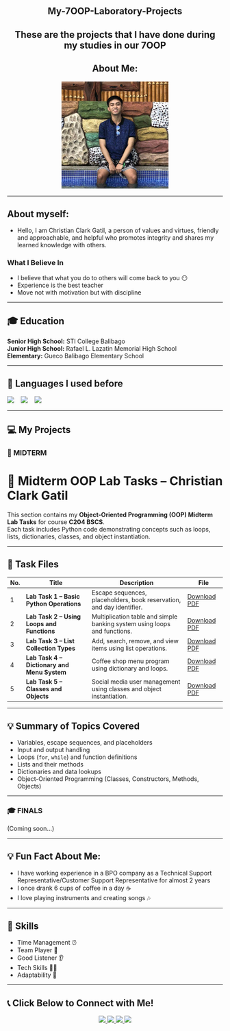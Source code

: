 <div align="center">
  
<h2> My-7OOP-Laboratory-Projects </h2>

<h2> These are the projects that I have done during my studies in our 7OOP </h2>

<p align="center">
  
## About Me:

</div>

<p align="center">
<img src="photo.jpg" alt="My Photo" width="250" height="250"/>

---

## About myself:
- Hello, I am Christian Clark Gatil, a person of values and virtues, friendly and approachable, and helpful who promotes integrity and shares my learned knowledge with others. 

### What I Believe In
- I believe that what you do to others will come back to you 😶  
- Experience is the best teacher  
- Move not with motivation but with discipline  

---

## 🎓 Education
**Senior High School:** STI College Balibago  
**Junior High School:** Rafael L. Lazatin Memorial High School  
**Elementary:** Gueco Balibago Elementary School  

---

## 📜 Languages I used before 
<p align="left"> 
<img src="https://img.shields.io/badge/MySQL-%2300f.svg?style=for-the-badge&logo=mysql&logoColor=white" height="50"/> 
&nbsp;&nbsp;
<img src="https://img.shields.io/badge/C-%2300599C.svg?style=for-the-badge&logo=c&logoColor=white" height="50"/>
&nbsp;&nbsp;
<img src="https://img.shields.io/badge/Java-%23217346.svg?style=for-the-badge&logo=microsoft-excel&logoColor=white" height="50"/>  

---

## 💻 My Projects  

### 🧪 MIDTERM  

# 🧩 Midterm OOP Lab Tasks – Christian Clark Gatil

This section contains my **Object-Oriented Programming (OOP) Midterm Lab Tasks** for course **C204 BSCS**.  
Each task includes Python code demonstrating concepts such as loops, lists, dictionaries, classes, and object instantiation.

---

## 📘 Task Files

| No. | Title | Description | File |
|-----|--------|--------------|------|
| 1 | **Lab Task 1 – Basic Python Operations** | Escape sequences, placeholders, book reservation, and day identifier. | [Download PDF](./GG_OOPLABTASK1MIDTERm.pdf) |
| 2 | **Lab Task 2 – Using Loops and Functions** | Multiplication table and simple banking system using loops and functions. | [Download PDF](./Midterm%20Lab%20Task%202%20(1).pdf) |
| 3 | **Lab Task 3 – List Collection Types** | Add, search, remove, and view items using list operations. | [Download PDF](./Gatil7OOPMidterm%20Lab%20Task%203.%20Using%20List%20Collection%20types%20(1).pdf) |
| 4 | **Lab Task 4 – Dictionary and Menu System** | Coffee shop menu program using dictionary and loops. | [Download PDF](./Gatil.700PMidterm%20Lab%20Task%204%20(1).pdf) |
| 5 | **Lab Task 5 – Classes and Objects** | Social media user management using classes and object instantiation. | [Download PDF](./Gatil.MidtermLabTask5.7OOP.pdf) |

---

## 💡 Summary of Topics Covered

- Variables, escape sequences, and placeholders  
- Input and output handling  
- Loops (`for`, `while`) and function definitions  
- Lists and their methods  
- Dictionaries and data lookups  
- Object-Oriented Programming (Classes, Constructors, Methods, Objects)

---

### 🎓 FINALS  

(Coming soon...)

---

## 💡 Fun Fact About Me:
- I have working experience in a BPO company as a Technical Support Representative/Customer Support Representative for almost 2 years  
- I once drank 6 cups of coffee in a day ☕  
- I love playing instruments and creating songs 🎶  

---

## 📌 Skills
- Time Management ⏰  
- Team Player 🤝  
- Good Listener 👂  
- Tech Skills 👨‍💻  
- Adaptability 🔄  

---

## 📞 Click Below to Connect with Me!   
<p align="center">
  <a href="https://www.facebook.com/christianclark.gatil" target="_blank">
    <img src="https://img.shields.io/badge/Facebook-1877F2?style=for-the-badge&logo=facebook&logoColor=white"/>
  </a>

  <a href="https://instagram.com/christianclarkgatil" target="_blank">
    <img src="https://img.shields.io/badge/Instagram-E4405F?style=for-the-badge&logo=instagram&logoColor=white"/>
  </a>

  <a href="https://www.tiktok.com/@erlokgaming" target="_blank">
    <img src="https://img.shields.io/badge/TikTok-000000?style=for-the-badge&logo=tiktok&logoColor=white"/>
  </a>

  <a href="mailto:christianclarkgatil1213@gmail.com">
    <img src="https://img.shields.io/badge/Gmail-D14836?style=for-the-badge&logo=gmail&logoColor=white"/>
  </a>
</p>
